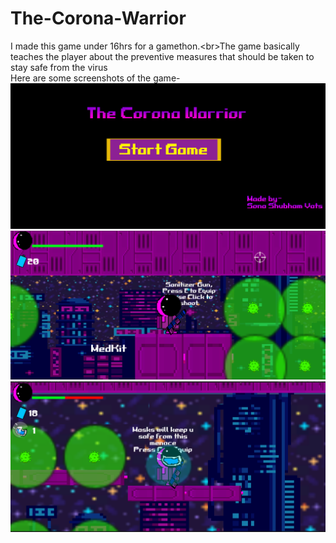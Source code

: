 # The-Corona-Warrior
I made this game under 16hrs for a gamethon.&lt;br>The game basically teaches the player about the preventive measures that should be taken to stay safe from the virus
<br>
Here are some screenshots of the game-
![](images/img1.PNG)<br>
![](images/img2.PNG)<br>
![](images/img3.PNG)
